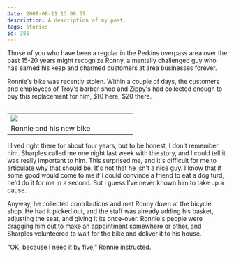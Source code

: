 ```yaml
---
date: 2008-08-11 13:00:57
description: A description of my post.
tags: stories
id: 386
---
```

Those of you who have been a regular in the Perkins overpass area over the past 15-20 years might recognize Ronny, a mentally challenged guy who has earned his keep and charmed customers at area businesses forever.

Ronnie's bike was recently stolen.  Within a couple of days, the customers and employees of Troy's barber shop and Zippy's had collected enough to buy this replacement for him, $10 here, $20 there.
<!--more-->
<table cellpadding="2" align="right"><tr><td width="250" ><img src="/img/ronnie.jpg"></td><td width="5" rowspan="2"><spacer type="block" width="5" height="1"></td></tr><tr><td class="caption" width="250">Ronnie and his new bike</td></tr></table>

I lived right there for about four years, but to be honest, I don't remember him.  Sharples called me one night last week with the story, and I could tell it was really important to him.  This surprised me, and it's difficult for me to articulate why that should be.  It's not that he isn't a nice guy.  I know that if some good would come to me if I could convince a friend to eat a dog turd, he'd do it for me in a second.  But I guess I've never known him to take up a cause.

Anyway, he collected contributions and met Ronny down at the bicycle shop.  He had it picked out, and the staff was already adding his basket, adjusting the seat, and giving it its once-over.  Ronnie's people were dragging him out to make an appointment somewhere or other, and Sharples volunteered to wait for the bike and deliver it to his house.

"OK, because I need it by five," Ronnie instructed.